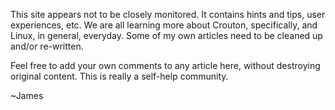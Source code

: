 This site appears not to be closely monitored. It contains hints and tips, user experiences, etc. We are all learning more about Crouton, specifically, and Linux, in general, everyday. Some of my own articles need to be cleaned up and/or re-written.

Feel free to add your own comments to any article here, without destroying original content. This is really a self-help community.

~James